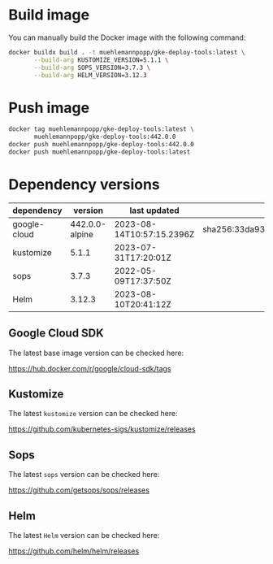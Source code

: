 # Build image

You can manually build the Docker image with the following command:

```bash
docker buildx build . -t muehlemannpopp/gke-deploy-tools:latest \
       --build-arg KUSTOMIZE_VERSION=5.1.1 \
       --build-arg SOPS_VERSION=3.7.3 \
       --build-arg HELM_VERSION=3.12.3
```

# Push image

```bash
docker tag muehlemannpopp/gke-deploy-tools:latest \
       muehlemannpopp/gke-deploy-tools:442.0.0
docker push muehlemannpopp/gke-deploy-tools:442.0.0
docker push muehlemannpopp/gke-deploy-tools:latest
```


# Dependency versions

| dependency   | version        | last updated               | digest                                                                  |
|------------ |-------------- |-------------------------- |----------------------------------------------------------------------- |
| google-cloud | 442.0.0-alpine | 2023-08-14T10:57:15.2396Z | sha256:33da93695bbb033d3c9b3bae911df1039cb82605ecefe1ed381481db75582c4b |
| kustomize    | 5.1.1 | 2023-07-31T17:20:01Z |                                                                         |
| sops         | 3.7.3          | 2022-05-09T17:37:50Z       |                                                                         |
| Helm         | 3.12.3         | 2023-08-10T20:41:12Z       |                                                                         |


## Google Cloud SDK

The latest base image version can be checked here:

<https://hub.docker.com/r/google/cloud-sdk/tags>


## Kustomize

The latest `kustomize` version can be checked here:

<https://github.com/kubernetes-sigs/kustomize/releases>


## Sops

The latest `sops` version can be checked here:

<https://github.com/getsops/sops/releases>


## Helm

The latest `Helm` version can be checked here:

<https://github.com/helm/helm/releases>
